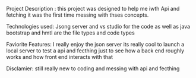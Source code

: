 Project Description :
  this project was designed to help me iwth Api and fetching it was the first time messing with thses concepts.

Technologies used:
  Jsong server and vs studio for the code as well as java bootstrap and hmtl are the file types and code types

Faviorite Features:
  I really enjoy the json server its really cool to launch a local server to test a api and fecthing just to see how a back end roughly works and how front end interacts with that

Disclamier:
  still really new to coding and messing with api and fecthing 


